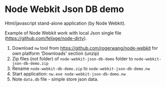 Node Webkit Json DB demo
========================

Html/javascript stand-alone application (by Node Webkit).

Example of Node Webkit work with local Json single file (https://github.com/felixge/node-dirty).

1. Download `nw` tool from https://github.com/rogerwang/node-webkit for own platform 'Downloads' section (unzip)
2. Zip files (not folder) of `node-webkit-json-db-demo` folder to `node-webkit-json-db-demo.zip`
3. Rename `node-webkit-db-demo.zip` to `node-webkit-json-db-demo.nw`
4. Start application: `nw.exe node-webkit-json-db-demo.nw`
5. Note `data.db` file - simple store json data.
